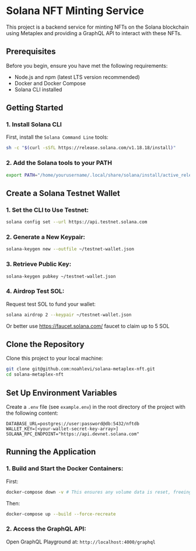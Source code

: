 # Solana NFT Minting Service

This project is a backend service for minting NFTs on the Solana blockchain using Metaplex and providing a GraphQL API to interact with these NFTs.

## Prerequisites

Before you begin, ensure you have met the following requirements:

- Node.js and npm (latest LTS version recommended)
- Docker and Docker Compose
- Solana CLI installed

## Getting Started

### 1. Install Solana CLI

First, install the `Solana Command Line` tools:

```bash
sh -c "$(curl -sSfL https://release.solana.com/v1.18.18/install)"
```

### 2. Add the Solana tools to your PATH

```bash
export PATH="/home/yourusername/.local/share/solana/install/active_release/bin:$PATH"
```


## Create a Solana Testnet Wallet

### 1. Set the CLI to Use Testnet:

```bash
solana config set --url https://api.testnet.solana.com
```

### 2. Generate a New Keypair:

```bash
solana-keygen new --outfile ~/testnet-wallet.json
```

### 3. Retrieve Public Key:

```bash
solana-keygen pubkey ~/testnet-wallet.json
```

### 4. Airdrop Test SOL:

Request test SOL to fund your wallet:

```bash
solana airdrop 2 --keypair ~/testnet-wallet.json
```

Or better use https://faucet.solana.com/ faucet to claim up to 5 SOL


##  Clone the Repository
Clone this project to your local machine:


```bash
git clone git@github.com:noahlevi/solana-metaplex-nft.git
cd solana-metaplex-nft
```


## Set Up Environment Variables
Create a `.env` file (see `example.env`) in the root directory of the project with the following content:

```
DATABASE_URL=postgres://user:password@db:5432/nftdb
WALLET_KEY=[<your-wallet-secret-key-array>]
SOLANA_RPC_ENDPOINT="https://api.devnet.solana.com"
```

## Running the Application


### 1. Build and Start the Docker Containers:

First: 
```bash 
docker-compose down -v # This ensures any volume data is reset, freeing cached states
```   

Then: 

```bash
docker-compose up --build --force-recreate
```


### 2. Access the GraphQL API:

Open GraphQL Playground at: `http://localhost:4000/graphql`